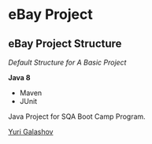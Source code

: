 # eBay Project
## eBay Project Structure

*Default Structure for A Basic Project*

**Java 8**

* Maven
* JUnit

Java Project for SQA Boot Camp Program. 

[Yuri Galashov](https://github.com/YuriyGalashov)
